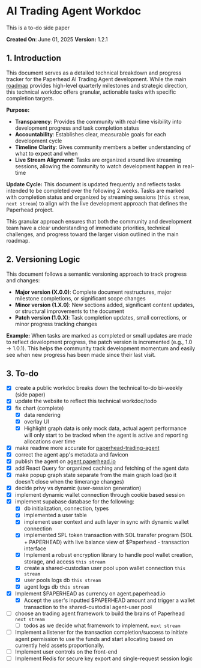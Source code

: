# AI Trading Agent Workdoc
This is a to-do side paper

  

**Created On**: June 01, 2025
**Version:** 1.2.1

## 1. Introduction

This document serves as a detailed technical breakdown and progress tracker for the Paperhead AI Trading Agent development. While the main [roadmap](README.md#6-roadmap) provides high-level quarterly milestones and strategic direction, this technical workdoc offers granular, actionable tasks with specific completion targets.

**Purpose:**
- **Transparency**: Provides the community with real-time visibility into development progress and task completion status
- **Accountability**: Establishes clear, measurable goals for each development cycle
- **Timeline Clarity**: Gives community members a better understanding of what to expect and when
- **Live Stream Alignment**: Tasks are organized around live streaming sessions, allowing the community to watch development happen in real-time

**Update Cycle:**
This document is updated frequently and reflects tasks intended to be completed over the following 2 weeks. Tasks are marked with completion status and organized by streaming sessions (`this stream`, `next stream`) to align with the live development approach that defines the Paperhead project.

This granular approach ensures that both the community and development team have a clear understanding of immediate priorities, technical challenges, and progress toward the larger vision outlined in the main roadmap.

## 2. Versioning Logic

This document follows a semantic versioning approach to track progress and changes:

- **Major version (X.0.0)**: Complete document restructures, major milestone completions, or significant scope changes
- **Minor version (1.X.0)**: New sections added, significant content updates, or structural improvements to the document  
- **Patch version (1.0.X)**: Task completion updates, small corrections, or minor progress tracking changes

**Example:** When tasks are marked as completed or small updates are made to reflect development progress, the patch version is incremented (e.g., 1.0 → 1.0.1). This helps the community track development momentum and easily see when new progress has been made since their last visit.

## 3. To-do

- [x] create a public workdoc breaks down the technical to-do bi-weekly (side paper)
- [x] update the website to reflect this technical workdoc/todo
- [x] fix chart (complete)
	- [x] data rendering
	- [x] overlay UI
	- [x] Highlight graph data is only mock data, actual agent performance will only start to be tracked when the agent is active and reporting allocations over time
- [x] make readme more accurate for [paperhead-trading-agent](https://github.com/0xpaperhead/paperhead-trading-agent)
- [x] correct the agent app's metadata and favicon
- [x] publish the agent on [agent.paperhead.io](https://paperhead.io)
- [x] add React Query for organized caching and fetching of the agent data
- [x] make popup graph state separate from the main graph load (so it doesn't close when the timerange changes)
- [x] decide privy vs dynamic (user-session generation)
- [x] implement dynamic wallet connection through cookie based session
- [x] implement supabase database for the following:
	- [x] db initialization, connection, types
	- [x] implemented a user table
	- [x] implement user context and auth layer in sync with dynamic wallet connection
	- [x] implemented SPL token transaction with SOL transfer program (SOL + PAPERHEAD) with live balance view of $Paperhead - transaction interface
	- [x] Implement a robust encryption library to handle pool wallet creation, storage, and access `this stream`
	- [x] create a shared-custodian user pool upon wallet connection `this stream`
	- [x] user pools logs db `this stream`
	- [x] agent logs db `this stream`
- [x] Implement $PAPERHEAD as currency on agent.paperhead.io
	- [x] Accept the user's inputted $PAPERHEAD amount and trigger a wallet transaction to the shared-custodial agent-user pool	
- [ ] choose an trading agent framework to build the brains of Paperhead `next stream`
	- [ ] todos as we decide what framework to implement. `next stream`
- [ ] Implement a listener for the transaction completion/success to initiate agent permission to use the funds and start allocating based on currently held assets proportionally.
- [ ] Implement user controls on the front-end
- [ ] Implement Redis for secure key export and single-request session logic